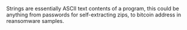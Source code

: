 Strings are essentially ASCII text contents of a program, this could be anything from passwords for self-extracting zips, to bitcoin address in reansomware samples. 

